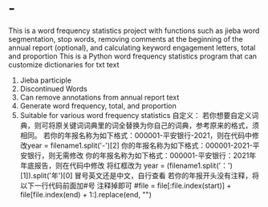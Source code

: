 # -
This is a word frequency statistics project with functions such as jieba word segmentation, stop words, removing comments at the beginning of the annual report (optional), and calculating keyword engagement letters, total and proportion
This is a Python word frequency statistics program that can customize dictionaries for txt text
1. Jieba participle
2. Discontinued Words
3. Can remove annotations from annual report text
4. Generate word frequency, total, and proportion
5. Suitable for various word frequency statistics
自定义：
 若你想要自定义词典，则可将原关键词词典里的词全替换为你自己的词典，参考原来的格式，须相同。
 若你的年报名称为如下格式：000001-平安银行-2021，则在代码中修改year = filename1.split('-')[2]
 你的年报名称为如下格式：000001-2021-平安银行，则无需修改
 你的年报名称为如下格式：000001-平安银行：2021年年底报告，则在代码中修改
 将红框改为   year = (filename1.split('：')[1]).split('年')[0] 
 冒号英文还是中文，自行查看
 若你的年报开头没有注释，将以下一行代码前面加#号 注释掉即可
 #file = file[:file.index(start)] + file[file.index(end) + 1:].replace(end, "")
